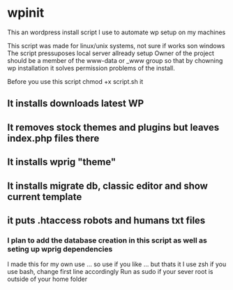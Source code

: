 # wpinit
This an wordpress install script I use to automate wp setup on my machines

This script was made for linux/unix systems, not sure if works son windows
The script pressuposes local server allready setup
Owner of the project should be a member of the www-data or _www group so that by chowning wp installation it solves permission problems of the install.

Before you use this script chmod +x script.sh it

## It installs downloads latest WP
## It removes stock themes and plugins but leaves index.php files there
## It installs wprig "theme"
## It installs migrate db, classic editor and show current template
## it puts .htaccess robots and humans txt files

### I plan to add the database creation in this script as well as seting up wprig dependencies
I made this for my own use ... so use if you like ... but thats it
I use zsh if you use bash, change first line accordingly
Run as sudo if your sever root is outside of your home folder

